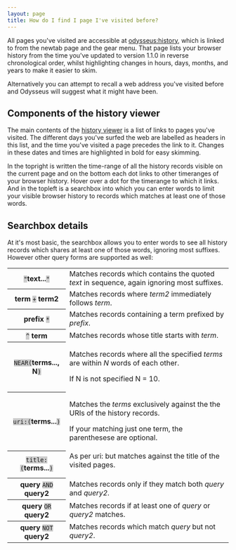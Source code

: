 ```yaml
---
layout: page
title: How do I find I page I've visited before?
---
```


All pages you've visited are accessible at [odysseus:history](odysseus:history), which is linked to from the newtab page and the gear menu. That page lists your browser history from the time you've updated to version 1.1.0 in reverse chronological order, whilst highlighting changes in hours, days, months, and years to make it easier to skim.

Alternatively you can attempt to recall a web address you've visited before and Odysseus will suggest what it might have been.

## Components of the history viewer
The main contents of the [history viewer](odysseus:history) is a list of links to pages you've visited. The different days you've surfed the web are labelled as headers in this list, and the time you've visited a page precedes the link to it. Changes in these dates and times are highlighted in bold for easy skimming.

In the topright is written the time-range of all the history records visible on the current page and on the bottom each dot links to other timeranges of your browser history. Hover over a dot for the timerange to which it links. And in the topleft is a searchbox into which you can enter words to limit your visible browser history to records which matches at least one of those words.

## Searchbox details

At it's most basic, the searchbox allows you to enter words to see all history records which shares at least one of those words, ignoring most suffixes. However other query forms are supported as well:

<style>code {background: #ccc; font: monospace; font-weight: normal;}</style>

<table>
  <tr>
    <th><code>"</code>text...<code>"</code></th>
    <td>Matches records which contains the quoted <em>text</em> in sequence, again ignoring most suffixes.</td>
  </tr>
  <tr>
    <th>term <code>+</code> term2</th>
    <td>Matches records where <em>term2</em> immediately follows <em>term</em>.</td>
  </tr>
  <tr>
    <th>prefix <code>*</code></th>
    <td>Matches records containing a term prefixed by <em>prefix</em>.</td>
  </tr>
  <tr>
    <th><code>^</code> term</th>
    <td>Matches records whose title starts with <em>term</em>.</td>
  </tr>
  <tr>
    <th><code>NEAR(</code>terms..., N<code>)</code></th>
    <td><p>Matches records where all the specified <em>terms</em> are within <em>N</em> words of each other.</p>
      <p>If N is not specified N = 10.</p></td>
  </tr>
  <tr>
    <th><code>uri:(</code>terms...<code>)</code></th>
    <td><p>Matches the <em>terms</em> exclusively against the the URIs of the history records.</p>
        <p>If your matching just one term, the parenthesese are optional.</p></td>
  </tr>
  <tr>
    <th><code>title:(</code>terms...<code>)</code></th>
    <td>As per uri: but matches against the title of the visited pages.</p>
  </tr>
  <tr>
    <th>query <code>AND</code> query2</th>
    <td>Matches records only if they match both <em>query</em> and <em>query2</em>.</td>
  </tr>
  <tr>
    <th>query <code>OR</code> query2</th>
    <td>Matches records if at least one of <em>query</em> or <em>query2</em> matches.</td>
  </tr>
  <tr>
    <th>query <code>NOT</code> query2</th>
    <td>Matches records which match <em>query</em> but not <em>query2</em>.</td>
  </tr></table>
